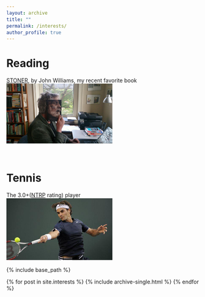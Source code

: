 ```yaml
---
layout: archive
title: ""
permalink: /interests/
author_profile: true
---
```


# Reading
  [STONER](https://book.douban.com/subject/2965032/), by John Williams, my recent favorite book <br/><img src='/images/stoner41.jpg' width='55%'>

<br/>

# Tennis
  The 3.0+([NTRP](https://www.usta.com/en/home/coach-organize/tennis-tool-center/run-usta-programs/national/understanding-ntrp-ratings.html) rating) player <br/><img src='/images/federa.jpg' width='55%'>


{% include base_path %}

{% for post in site.interests %}
  {% include archive-single.html %}
{% endfor %}

